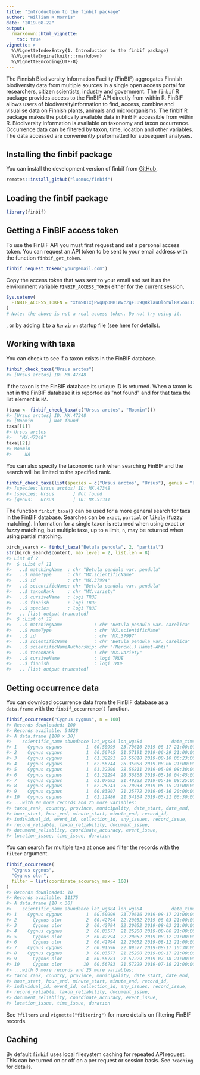 ```yaml
---
title: "Introduction to the finbif package"
author: "William K Morris"
date: "2019-08-22"
output: 
  rmarkdown::html_vignette:
    toc: true
vignette: >
  %\VignetteIndexEntry{1. Introduction to the finbif package}
  %\VignetteEngine{knitr::rmarkdown}
  %\VignetteEncoding{UTF-8}
---
```



The Finnish Biodiversity Information Facility (FinBIF) aggregates Finnish
biodiversity data from multiple sources in a single open access portal for
researchers, citizen scientists, industry and government. The `finbif` R
package provides access to the FinBIF API directly from within R. FinBIF allows
users of biodiversityinformation to find, access, combine and visualise data on
Finnish plants, animals and microorganisms. The finbif R package makes the
publically available data in FinBIF accessible from within R. Biodiversity
information is available on taxonomy and taxon occurrence. Occurrence data can
be filtered by taxon, time, location and other variables. The data accessed are
conveniently preformatted for subsequent analyses.

## Installing the finbif package
You can install the development version of finbif from
[GitHub](https://github.com),

```r
remotes::install_github("luomus/finbif")
```

## Loading the finbif package

```r
library(finbif)
```

## Getting a FinBIF access token
To use the FinBIF API you must first request and set a personal access token.
You can request an API token to be sent to your email address with the function
`finbif_get_token`.

```r
finbif_request_token("your@email.com")
```

Copy the access token that was sent to your email and set it as the environment
variable `FINBIF_ACCESS_TOKEN` either for the current session,

```r
Sys.setenv(
  FINBIF_ACCESS_TOKEN = "xtmSOIxjPwq0pOMB1WvcZgFLU9QBklauOlonWl8K5oaLIx8RniJLrvcJU4v9H7Et"
)
# Note: the above is not a real access token. Do not try using it.
```
, or by adding it to a `Renviron` startup file (see
[here](https://rviews.rstudio.com/2017/04/19/r-for-enterprise-understanding-r-s-startup/)
for details).

## Working with taxa
You can check to see if a taxon exists in the FinBIF database.

```r
finbif_check_taxa("Ursus arctos")
#> [Ursus arctos] ID: MX.47348
```

If the taxon is the FinBIF database its unique ID is returned. When a taxon is
not in the FinBIF database it is reported as "not found" and for that taxa the
list element is `NA`.

```r
(taxa <- finbif_check_taxa(c("Ursus arctos", "Moomin")))
#> [Ursus arctos] ID: MX.47348
#> [Moomin      ] Not found
taxa[[1]]
#> Ursus arctos 
#>   "MX.47348"
taxa[[2]]
#> Moomin 
#>     NA
```

You can also specify the taxonomic rank when searching FinBIF and the search
will be limited to the specified rank.

```r
finbif_check_taxa(list(species = c("Ursus arctos", "Ursus"), genus = "Ursus"))
#> [species: Ursus arctos] ID: MX.47348
#> [species: Ursus       ] Not found
#> [genus:   Ursus       ] ID: MX.51311
```

The function `finbif_taxa()` can be used for a more general search for taxa in 
the FinBIF database. Searches can be `exact`, `partial` or `likely` (fuzzy
matching). Information for a single taxon is returned when using exact or fuzzy
matching, but multiple taxa, up to a limit, `n`, may be returned when using
partial matching.

```r
birch_search <- finbif_taxa("Betula pendula", 2, "partial")
str(birch_search$content, max.level = 2, list.len = 8)
#> List of 2
#>  $ :List of 11
#>   ..$ matchingName  : chr "Betula pendula var. pendula"
#>   ..$ nameType      : chr "MX.scientificName"
#>   ..$ id            : chr "MX.37994"
#>   ..$ scientificName: chr "Betula pendula var. pendula"
#>   ..$ taxonRank     : chr "MX.variety"
#>   ..$ cursiveName   : logi TRUE
#>   ..$ finnish       : logi TRUE
#>   ..$ species       : logi TRUE
#>   .. [list output truncated]
#>  $ :List of 12
#>   ..$ matchingName            : chr "Betula pendula var. carelica"
#>   ..$ nameType                : chr "MX.scientificName"
#>   ..$ id                      : chr "MX.37997"
#>   ..$ scientificName          : chr "Betula pendula var. carelica"
#>   ..$ scientificNameAuthorship: chr "(Merckl.) Hämet-Ahti"
#>   ..$ taxonRank               : chr "MX.variety"
#>   ..$ cursiveName             : logi TRUE
#>   ..$ finnish                 : logi TRUE
#>   .. [list output truncated]
```

## Getting occurrence data
You can download occurrence data from the FinBIF database as a `data.frame` with
the `finbif_occurrence()` function.

```r
finbif_occurrence("Cygnus cygnus", n = 100)
#> Records downloaded: 100
#> Records available: 54828
#> A data.frame [100 x 30]
#>    scientific_name abundance lat_wgs84 lon_wgs84           date_time
#> 1    Cygnus cygnus         1  60.50999  23.70616 2019-08-17 21:00:00
#> 2    Cygnus cygnus         1  60.56745  21.57191 2019-06-29 21:00:00
#> 3    Cygnus cygnus         1  61.32291  28.56818 2019-08-10 06:23:00
#> 4    Cygnus cygnus         1  62.56744  26.35088 2019-08-06 21:00:00
#> 5    Cygnus cygnus         1  61.32290  28.56811 2019-05-09 08:30:00
#> 6    Cygnus cygnus         1  61.32294  28.56868 2019-05-10 04:45:00
#> 7    Cygnus cygnus         1  61.07692  21.49222 2019-05-16 08:25:00
#> 8    Cygnus cygnus         1  62.25243  25.70933 2019-05-15 21:00:00
#> 9    Cygnus cygnus         1  60.83907  21.25772 2019-05-16 20:00:00
#> 10   Cygnus cygnus         1  61.12486  21.54164 2019-05-21 06:30:00
#> ...with 90 more records and 25 more variables:
#> taxon_rank, country, province, municipality, date_start, date_end,
#> hour_start, hour_end, minute_start, minute_end, record_id,
#> individual_id, event_id, collection_id, any_issues, record_issue,
#> record_reliable, taxon_reliability, document_issue,
#> document_reliablity, coordinate_accuracy, event_issue,
#> location_issue, time_issue, duration
```

You can search for multiple taxa at once and filter the records with the
`filter` argument.

```r
finbif_occurrence(
  "Cygnus cygnus", 
  "Cygnus olor",
  filter = list(coordinate_accuracy_max = 100)
)
#> Records downloaded: 10
#> Records available: 11175
#> A data.frame [10 x 30]
#>    scientific_name abundance lat_wgs84 lon_wgs84           date_time
#> 1    Cygnus cygnus         1  60.50999  23.70616 2019-08-17 21:00:00
#> 2      Cygnus olor         2  60.42794  22.20052 2019-08-03 21:00:00
#> 3      Cygnus olor         2  60.42794  22.20052 2019-08-03 21:00:00
#> 4    Cygnus cygnus         2  60.83577  21.25200 2019-08-06 21:00:00
#> 5      Cygnus olor         2  60.42794  22.20052 2019-08-12 21:00:00
#> 6      Cygnus olor         2  60.42794  22.20052 2019-08-12 21:00:00
#> 7    Cygnus cygnus         2  60.91596  22.09577 2019-08-17 10:30:00
#> 8    Cygnus cygnus         3  60.83577  21.25200 2019-08-17 21:00:00
#> 9      Cygnus olor         4  60.56783  21.57229 2019-07-18 21:00:00
#> 10     Cygnus olor        10  60.56783  21.57229 2019-07-18 21:00:00
#> ...with 0 more records and 25 more variables:
#> taxon_rank, country, province, municipality, date_start, date_end,
#> hour_start, hour_end, minute_start, minute_end, record_id,
#> individual_id, event_id, collection_id, any_issues, record_issue,
#> record_reliable, taxon_reliability, document_issue,
#> document_reliablity, coordinate_accuracy, event_issue,
#> location_issue, time_issue, duration
```

See `?filters` and `vignette("filtering")` for more details on filtering FinBIF
records.

## Caching
By default `finbif` uses local filesystem caching for repeated API request. This
can be turned on or off on a per request or session basis. See `?caching` for
details.

